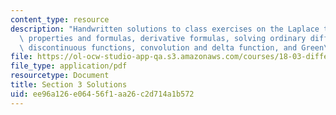 ```yaml
---
content_type: resource
description: "Handwritten solutions to class exercises on the Laplace transform, elementary\
  \ properties and formulas, derivative formulas, solving ordinary differential equation,\
  \ discontinuous functions, convolution and delta function, and Green\u2019s function."
file: https://ol-ocw-studio-app-qa.s3.amazonaws.com/courses/18-03-differential-equations-spring-2010/ee96a126e06456f1aa26c2d714a1b572_MIT18_03S10_3sol.pdf
file_type: application/pdf
resourcetype: Document
title: Section 3 Solutions
uid: ee96a126-e064-56f1-aa26-c2d714a1b572
---
```

